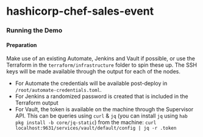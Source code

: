 # hashicorp-chef-sales-event

### Running the Demo

#### Preparation
Make use of an existing Automate, Jenkins and Vault if possible, or use the Terraform in the `terraform/infrastructure` folder to spin these up. The SSH keys will be made available through the output for each of the nodes.

- For Automate the credentials will be available post-deploy in `/root/automate-credentials.toml`.
- For Jenkins a randomized password is created that is included in the Terraform output
- For Vault, the token is available on the machine through the Supervisor API. This can be queries using `curl` & `jq` (you can install `jq` using `hab pkg install -b core/jq-static`) from the machine: `curl localhost:9631/services/vault/default/config | jq -r .token`
